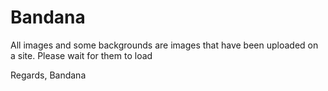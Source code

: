# Bandana
All images and some backgrounds are images that have been uploaded on a site. Please wait for them to load

Regards,
Bandana
